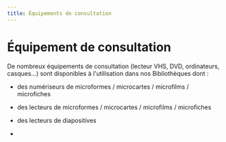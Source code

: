 ```yaml
---
title: Équipements de consultation
---
```

# Équipement de consultation

De nombreux équipements de consultation (lecteur VHS, DVD, ordinateurs, casques...) sont disponibles à l'utilisation dans nos Bibliothèques dont :

- des numériseurs de microformes / microcartes / microfilms / microfiches
- des lecteurs de microformes / microcartes / microfilms / microfiches
- des lecteurs de diapositives

- 
